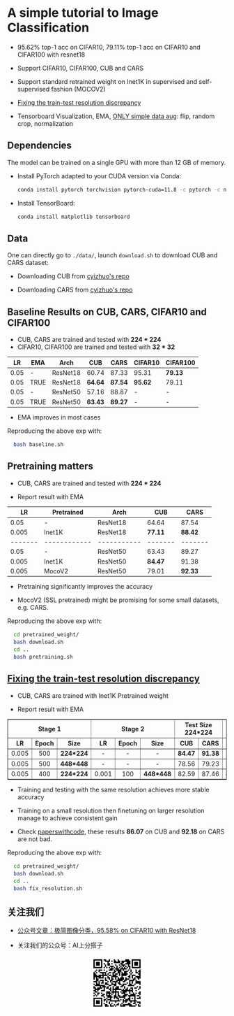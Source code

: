 # A simple tutorial to Image Classification


* 95.62% top-1 acc on CIFAR10, 79.11% top-1 acc on CIFAR10 and CIFAR100 with resnet18 

* Support CIFAR10, CIFAR100, CUB and CARS

* Support standard retrained weight on Inet1K in supervised and self-supervised fashion (MOCOV2) 

* [Fixing the train-test resolution discrepancy](https://arxiv.org/abs/1906.06423)

* Tensorboard Visualization, EMA, [ONLY simple data aug](https://github.com/AI-Partner-Cool/SimpleClassification/blob/main/dataloader.py#L13-L18): flip, random crop, normalization


## Dependencies

The model can be trained on a single GPU with more than 12 GB of memory.

- Install PyTorch adapted to your CUDA version via Conda:
  ```bash
  conda install pytorch torchvision pytorch-cuda=11.8 -c pytorch -c nvidia
  ```
 
- Install TensorBoard: 
  ```bash
  conda install matplotlib tensorboard
  ```

## Data 

One can directly go to `./data/`, launch `download.sh` to download CUB and CARS dataset: 

* Downloading CUB from [cyizhuo's repo](https://github.com/cyizhuo/CUB-200-2011-dataset)

* Downloading CARS from [cyizhuo's repo](https://github.com/cyizhuo/Stanford-Cars-dataset)

## Baseline Results on CUB, CARS, CIFAR10 and CIFAR100

* CUB, CARS are trained and tested with **224 * 224**
* CIFAR10, CIFAR100 are trained and tested with **32 * 32**

| LR   | EMA  | Arch      | CUB   | CARS  | CIFAR10 | CIFAR100 |
|------|------|-----------|-------|-------|---------|----------|
| 0.05 | -    | ResNet18  | 60.74 | 87.33 | 95.31   | **79.13**    |
| 0.05 | TRUE | ResNet18  | **64.64** | **87.54** | **95.62**   | 79.11    |
| 0.05 | -    | ResNet50  | 57.16 | 88.87 | -       | -        |
| 0.05 | TRUE | ResNet50  | **63.43** | **89.27** | -       | -        |

* EMA improves in most cases

Reproducing the above exp with: 

```bash
  bash baseline.sh
  ```

## Pretraining matters

* CUB, CARS are trained and tested with **224 * 224**

* Report result with EMA
 
| LR    | Pretrained | Arch      | CUB   | CARS  |
|-------|------------|-----------|-------|-------|
| 0.05  | -          | ResNet18  | 64.64 | 87.54 |
| 0.005 | Inet1K       | ResNet18  | **77.11** | **88.42** |
|-------|------------|-----------|-------|-------|
| 0.05  | -          | ResNet50  | 63.43 | 89.27 |
| 0.005 | Inet1K       | ResNet50  | **84.47** | 91.38 |
| 0.005 | MocoV2     | ResNet50  | 79.01 | **92.33** |

* Pretraining significantly improves the accuracy

* MocoV2 (SSL pretrained) might be promising for some small datasets, e.g. CARS.

Reproducing the above exp with: 

```bash
  cd pretrained_weight/
  bash download.sh
  cd ..
  bash pretraining.sh
  ```

## [Fixing the train-test resolution discrepancy](https://arxiv.org/abs/1906.06423)

* CUB, CARS are trained with Inet1K Pretrained weight

* Report result with EMA

<table border="1" cellpadding="10" cellspacing="0" style="border-collapse: collapse; text-align: center;">
  <thead>
    <tr>
      <th colspan="3">Stage 1</th>
      <th colspan="3">Stage 2</th>
      <th colspan="2">Test Size 224*224</th>
      <th colspan="2">Test Size 448*448</th>
    </tr>
    <tr>
      <th>LR</th>
      <th>Epoch</th>
      <th>Size</th>
      <th>LR</th>
      <th>Epoch</th>
      <th>Size</th>
      <th>CUB</th>
      <th>CARS</th>
      <th>CUB</th>
      <th>CARS</th>
    </tr>
  </thead>
  <tbody>
    <tr>
      <td>0.005</td>
      <td>500</td>
      <td><strong>224*224</strong></td>
      <td>-</td>
      <td>-</td>
      <td>-</td>
      <td><strong>84.47</strong></td>
      <td><strong>91.38</strong></td>
      <td>73.86</td>
      <td>91.58</td>
    </tr>
    <tr>
      <td>0.005</td>
      <td>500</td>
      <td><strong>448*448</strong></td>
      <td>-</td>
      <td>-</td>
      <td>-</td>
      <td>78.56</td>
      <td>79.23</td>
      <td>85.71</td>
      <td>91.88</td>
    </tr>
    <tr>
      <td>0.005</td>
      <td>400</td>
      <td><strong>224*224</strong></td>
      <td>0.001</td>
      <td>100</td>
      <td><strong>448*448</strong></td>
      <td>82.59</td>
      <td>87.46</td>
      <td><strong>86.07</strong></td>
      <td><strong>92.18</strong></td>
    </tr>
  </tbody>
</table>

* Training and testing with the same resolution achieves more stable accuracy

* Training on a small resolution then finetuning on larger resolution manage to achieve consistent gain

* Check [paperswithcode](https://paperswithcode.com/sota/fine-grained-image-classification-on-cub-200), these results **86.07** on CUB and **92.18** on CARS are not bad.

Reproducing the above exp with: 

```bash
  cd pretrained_weight/
  bash download.sh
  cd ..
  bash fix_resolution.sh
  ```

## 关注我们


* [公众号文章：极简图像分类，95.58% on CIFAR10 with ResNet18](https://mp.weixin.qq.com/s/d557nluTn_PLfpsmYiodCQ)

* 关注我们的公众号：AI上分搭子

<p align="center" width="100%">
    <img width="25%" src="https://github.com/AI-Partner-Cool/SimpleClassification/blob/main/data/qrcode_wechat.bmp">
</p>